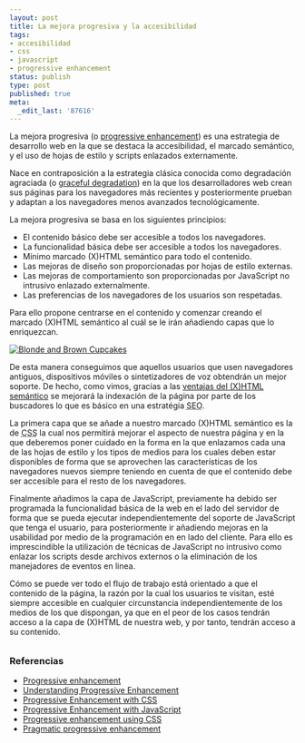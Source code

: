 ```yaml
---
layout: post
title: La mejora progresiva y la accesibilidad
tags:
- accesibilidad
- css
- javascript
- progressive enhancement
status: publish
type: post
published: true
meta:
  _edit_last: '87616'
---
```

La mejora progresiva (o <a href="http://en.wikipedia.org/wiki/Progressive_enhancement">progressive enhancement</a>) es una estrategia de desarrollo web en la que se destaca la accesibilidad, el marcado semántico, y el uso de hojas de estilo y scripts enlazados externamente.

Nace en contraposición a la estrategia clásica conocida como degradación agraciada (o <a href="http://en.wikipedia.org/wiki/Graceful_degradation">graceful degradation</a>) en la que los desarrolladores web crean sus páginas para los navegadores más recientes y posteriormente prueban y adaptan a los navegadores menos avanzados tecnológicamente.

La mejora progresiva se basa en los siguientes principios:
<ul style="margin-bottom:1em;">
	<li>El contenido básico debe ser accesible a todos los navegadores.</li>
	<li>La funcionalidad básica debe ser accesible a todos los navegadores.</li>
	<li>Mínimo marcado (X)HTML semántico para todo el contenido.</li>
	<li>Las mejoras de diseño son proporcionadas por hojas de estilo externas.</li>
	<li>Las mejoras de comportamiento son proporcionadas por JavaScript no intrusivo enlazado externalmente.</li>
	<li>Las preferencias de los navegadores de los usuarios son respetadas.</li>
</ul>

Para ello propone centrarse en el contenido y comenzar creando el marcado (X)HTML semántico al cuál se le irán añadiendo capas que lo enriquezcan.

<a href="http://www.flickr.com/photos/sugarbloom_cupcakes/3002400314/" title="Blonde and Brown Cupcakes"><img src="http://farm4.static.flickr.com/3228/3002400314_f4c5d4ffbe.jpg" alt="Blonde and Brown Cupcakes" /></a>

De esta manera conseguimos que aquellos usuarios que usen navegadores antiguos, dispositivos móviles o sintetizadores de voz obtendrán un mejor soporte. De hecho, como vimos, gracias a las <a href="http://arctarus.wordpress.com/2009/04/26/ventajas-de-escribir-html-semantico/" title="">ventajas del (X)HTML semántico</a> se mejorará la indexación de la página por parte de los buscadores lo que es básico en una estratégia <acronym title="Search Engine Optimization">SEO</acronym>.

La primera capa que se añade a nuestro marcado (X)HTML semántico es la de <acronym title="Cascading Style Sheets">CSS</acronym> la cual nos permitirá mejorar el aspecto de nuestra página y en la que deberemos poner cuidado en la forma en la que enlazamos cada una de las hojas de estilo y los tipos de medios para los cuales deben estar disponibles de forma que se aprovechen las características de los navegadores nuevos siempre teniendo en cuenta de que el contenido debe ser accesible para el resto de los navegadores.

Finalmente añadimos la capa de JavaScript, previamente ha debido ser programada la funcionalidad básica de la web en el lado del servidor de forma que se pueda ejecutar independientemente del soporte de JavaScript que tenga el usuario, para posteriormente ir añadiendo mejoras en la usabilidad por medio de la programación en en lado del cliente. Para ello es imprescindible la utilización de técnicas de JavaScript no intrusivo como enlazar los scripts desde archivos externos o la eliminación de los manejadores de eventos en linea.

Cómo se puede ver todo el flujo de trabajo está orientado a que el contenido de la página, la razón por la cual los usuarios te visitan, esté siempre accesible en cualquier circunstancia independientemente de los medios de los que dispongan, ya que en el peor de los casos tendrán acceso a la capa de (X)HTML de nuestra web, y por tanto, tendrán acceso a su contenido.

<h3 style="margin-top:2em;">Referencias</h3>
<ul>
	<li><a href="http://en.wikipedia.org/wiki/Progressive_enhancement">Progressive enhancement</a></li>
	<li><a href="http://www.alistapart.com/articles/understandingprogressiveenhancement">Understanding Progressive Enhancement</a></li>
	<li><a href="http://www.alistapart.com/articles/progressiveenhancementwithcss">Progressive Enhancement with CSS</a></li>
	<li><a href="http://www.alistapart.com/articles/progressiveenhancementwithjavascript/">Progressive Enhancement with JavaScript</a></li>
	<li><a href="http://css-discuss.incutio.com/?page=ProgressiveEnhancement">Progressive enhancement using CSS</a></li>
	<li><a href="http://icant.co.uk/articles/pragmatic-progressive-enhancement/">Pragmatic progressive enhancement</a></li>

</ul>


